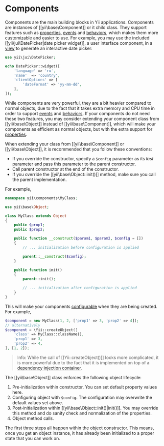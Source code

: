 Components
==========

Components are the main building blocks in Yii applications. Components are instances of [[yii\base\Component]]
or it child class. They support features such as [properties](concept-properties.md), [events](concept-events.md) and
[behaviors](concept-behaviors.md), which makes them more customizable and easier to use. For example, you may use
the included [[yii\jui\DatePicker|date picker widget]], a user interface component, in a [view](structure-view.md)
to generate an interactive date picker:

```php
use yii\jui\DatePicker;

echo DatePicker::widget([
    'language' => 'ru',
    'name'  => 'country',
    'clientOptions' => [
        'dateFormat' => 'yy-mm-dd',
    ],
]);
```

While components are very powerful, they are a bit heavier compared to normal objects, due to the fact that
it takes extra memory and CPU time in order to support [events](concept-events.md) and [behaviors](concept-behaviors.md).
If your components do not need these two features, you may consider extending your component class from
[[yii\base\Object]] instead of [[yii\base\Component]], which will make your components as efficient as normal objects,
but with the extra support for [properties](concept-properties.md).

When extending your class from [[yii\base\Component]] or [[yii\base\Object]], it is recommended that you follow
these conventions:

- If you override the constructor, specify a `$config` parameter as its *last* parameter and pass this parameter
  to the parent constructor.
- Call parent constructor at the end of the constructor.
- If you override the [[yii\base\Object::init()]] method, make sure you call the parent implementation.

For example,

```php
namespace yii\components\MyClass;

use yii\base\Object;

class MyClass extends Object
{
    public $prop1;
    public $prop2;

    public function __construct($param1, $param2, $config = [])
    {
        // ... initialization before configuration is applied

        parent::__construct($config);
    }

    public function init()
    {
        parent::init();

        // ... initialization after configuration is applied
    }
}
```

This will make your components [configurable](concept-configs.md) when they are being created. For example,

```php
$component = new MyClass(1, 2, ['prop1' => 3, 'prop2' => 4]);
// alternatively
$component = \Yii::createObject([
    'class' => MyClass::className(),
    'prop1' => 3,
    'prop2' => 4,
], [1, 2]);
```

> Info: While the call of [[Yii::createObject()]] looks more complicated, it is more powerful due to
  the fact that it is implemented on top of a [dependency injection container](concept-di-container.md).
  

The [[yii\base\Object]] class enforces the following object lifecycle:

1. Pre-initialization within constructor. You can set default property values here.
2. Configuring object with `$config`. The configuration may overwrite the default values set above.
3. Post-initialization within [[yii\base\Object::init()|init()]]. You may override this method
   and do sanity check and normalization of the properties.
4. Object method calls.

The first three steps all happen within the object constructor. This means, once you get an object instance,
it has already been initialized to a proper state that you can work on.
